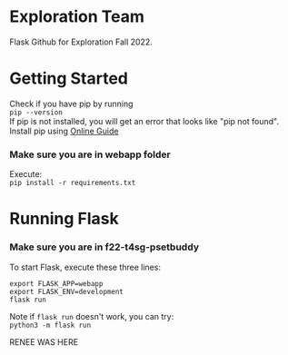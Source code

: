 # Exploration Team

Flask Github for Exploration Fall 2022.

# Getting Started

Check if you have pip by running <br/>
`pip --version` <br/>
If pip is not installed, you will get an error that looks like "pip not found". Install pip using [Online Guide](https://www.geeksforgeeks.org/download-and-install-pip-latest-version/) <br/>
### Make sure you are in webapp folder

Execute: <br/>
`pip install -r requirements.txt`

# Running Flask

### Make sure you are in f22-t4sg-psetbuddy

To start Flask, execute these three lines: <br/>

`export FLASK_APP=webapp` <br/>
`export FLASK_ENV=development` <br/>
`flask run`

Note if `flask run` doesn't work, you can try: <br/>
`python3 -m flask run`

RENEE WAS HERE
